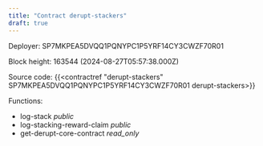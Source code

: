 ```yaml
---
title: "Contract derupt-stackers"
draft: true
---
```

Deployer: SP7MKPEA5DVQQ1PQNYPC1P5YRF14CY3CWZF70R01


 



Block height: 163544 (2024-08-27T05:57:38.000Z)

Source code: {{<contractref "derupt-stackers" SP7MKPEA5DVQQ1PQNYPC1P5YRF14CY3CWZF70R01 derupt-stackers>}}

Functions:

* log-stack _public_
* log-stacking-reward-claim _public_
* get-derupt-core-contract _read_only_
